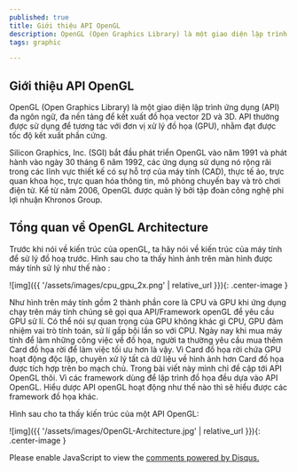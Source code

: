 ```yaml
---
published: true
title: Giới thiệu API OpenGL
description: OpenGL (Open Graphics Library) là một giao diện lập trình ứng dụng (API) đa ngôn ngữ, đa nền tảng để kết xuất đồ họa vector 2D và 3D. API thường được sử dụng để tương tác với đơn vị xử lý đồ họa (GPU), nhằm đạt được tốc độ kết xuất phần cứng ...
tags: graphic

---
```


## Giới thiệu API OpenGL
OpenGL (Open Graphics Library) là một giao diện lập trình ứng dụng (API) đa ngôn ngữ, đa nền tảng để kết xuất đồ họa vector 2D và 3D. API thường được sử dụng để tương tác với đơn vị xử lý đồ họa (GPU), nhằm đạt được tốc độ kết xuất phần cứng.

Silicon Graphics, Inc. (SGI) bắt đầu phát triển OpenGL vào năm 1991 và phát hành vào ngày 30 tháng 6 năm 1992, các ứng dụng sử dụng nó rộng rãi trong các lĩnh vực thiết kế có sự hỗ trợ của máy tính (CAD), thực tế ảo, trực quan khoa học, trực quan hóa thông tin, mô phỏng chuyến bay và trò chơi điện tử. Kể từ năm 2006, OpenGL được quản lý bởi tập đoàn công nghệ phi lợi nhuận Khronos Group.
## Tổng quan về OpenGL Architecture
Trước khi nói về kiến trúc của openGL, ta hãy nói về kiến trúc của máy tính để sử lý đồ hoạ trước. Hình sau cho ta thấy hình ảnh trên màn hình được máy tính sử lý như thế nào :

![img]({{ '/assets/images/cpu_gpu_2x.png' | relative_url }}){: .center-image }

Như hình trên máy tính gồm 2 thành phần core là CPU và GPU khi ứng dụng chạy trên máy tính chúng sẽ gọi qua API/Framework openGL để yêu cầu GPU sử lí. Có thể nói sự quan trọng của GPU không khác gì CPU, GPU đảm nhiệm vai trò tính toán, sử lí gấp bội lần so với CPU. Ngày nay khi mua máy tính để làm những công việc về đồ họa, người ta thường yêu cầu mua thêm Card đồ họa rời để làm việc tối ưu hơn là vậy. Vì Card đồ họa rời chứa GPU hoạt động độc lập, chuyên xử lý tất cả dữ liệu về hình ảnh hơn Card đồ họa được tích hợp trên bo mạch chủ. Trong bài viết này mình chỉ đề cập tới API OpenGL thôi. Vì các framework dùng để lập trình đồ họa đều dựa vào API OpenGL. Hiểu dược API openGL hoạt động như thế nào thì sẽ hiểu được các framework đồ họa khác.

 Hình sau cho ta thấy kiến trúc của một API OpenGL:

![img]({{ '/assets/images/OpenGL-Architecture.jpg' | relative_url }}){: .center-image }

<div id="disqus_thread"></div>
<script>
    /**
    *  RECOMMENDED CONFIGURATION VARIABLES: EDIT AND UNCOMMENT THE SECTION BELOW TO INSERT DYNAMIC VALUES FROM YOUR PLATFORM OR CMS.
    *  LEARN WHY DEFINING THESE VARIABLES IS IMPORTANT: https://disqus.com/admin/universalcode/#configuration-variables    */
    /*
    var disqus_config = function () {
    this.page.url = PAGE_URL;  // Replace PAGE_URL with your page's canonical URL variable
    this.page.identifier = PAGE_IDENTIFIER; // Replace PAGE_IDENTIFIER with your page's unique identifier variable
    };
    */
    (function() { // DON'T EDIT BELOW THIS LINE
    var d = document, s = d.createElement('script');
    s.src = 'https://devlamtran.disqus.com/embed.js';
    s.setAttribute('data-timestamp', +new Date());
    (d.head || d.body).appendChild(s);
    })();
</script>
<noscript>Please enable JavaScript to view the <a href="https://disqus.com/?ref_noscript">comments powered by Disqus.</a></noscript>


